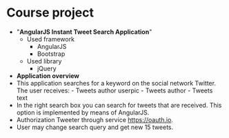 # Сourse project

- "**AngularJS Instant Tweet Search Application**"
   - Used framework
      - AngularJS
      - Bootstrap 
   - Used library
      - jQuery 
- **Application overview**
 - This application searches for a keyword on the social network Twitter. The user receives:
       - Tweets author userpic
       - Tweets author
       - Tweets text
- In the right search box you can search for tweets that are received. This option is implemented by means of AngularJS.
- Authorization Tweeter through service https://oauth.io.
- User may change search query and get new 15 tweets.
